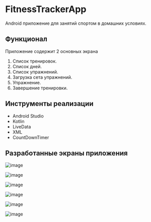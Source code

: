 # FitnessTrackerApp

Android приложение для занятий спортом в домашних условиях.

## Функционал

Приложение содержит 2  основных экрана

1. Список тренировок.
2. Список дней.
3. Список упражнений.
4. Загрузка сета упражнений.
5. Упражнение.
6. Завершение тренировки.

## Инструменты реализации

- Android Studio
- Kotlin
- LiveData
- XML
- CountDownTimer

## Разработанные экраны приложения

![image](https://github.com/DenielP4/FitnessTrackerApp/assets/70586166/d60fbbd7-6425-49b1-9a3d-10597e8cf7ad)

![image](https://github.com/DenielP4/FitnessTrackerApp/assets/70586166/0a977394-66ed-4f7f-bb30-50e701b4c69a)

![image](https://github.com/DenielP4/FitnessTrackerApp/assets/70586166/bbb564a8-6b86-4e30-932a-dd9d1e01dfc7)

![image](https://github.com/DenielP4/FitnessTrackerApp/assets/70586166/f3a71e0f-9842-4f43-ad99-31520cf76d5c)

![image](https://github.com/DenielP4/FitnessTrackerApp/assets/70586166/c4a41b62-938b-4267-b480-d462b740e4cf)

![image](https://github.com/DenielP4/FitnessTrackerApp/assets/70586166/4645e1e9-1a39-44c1-9b0f-46037cd09faf)
